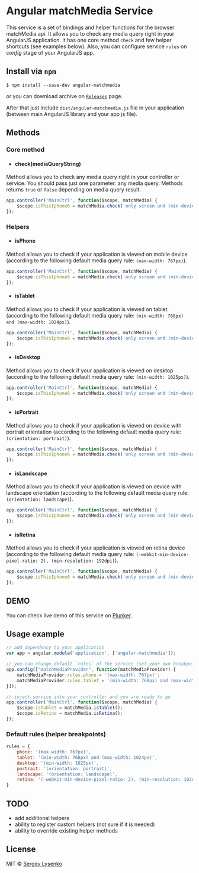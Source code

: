 # Angular matchMedia Service

This service is a set of bindings and helper functions for the browser matchMedia api. It allows you to check any media query right in your AngularJS application. It has one core method `check` and few helper shortcuts (see examples below). Also, you can configure service `rules` on *config* stage of your AngularJS app.

## Install via `npm`

```
$ npm install --save-dev angular-matchmedia
```

or you can download archive on [`Releases`](https://github.com/soul-wish/angular-matchmedia/releases) page.

After that just include `dist/angular-matchmedia.js` file in your application (between main AngularJS library and your app js file).

## Methods

### Core method

+ #### check(mediaQueryString)
Method allows you to check any media query right in your controller or service. You should pass just one parameter: any media query. Methods returns `true` or `false` depending on media query result.
```js
app.controller('MainCtrl', function($scope, matchMedia) {
    $scope.isThisIphone6 = matchMedia.check('only screen and (min-device-width: 375px) and (max-device-width: 667px) and (-webkit-min-device-pixel-ratio: 2) and (orientation: portrait)');
});
```

### Helpers

+ #### isPhone
Method allows you to check if your application is viewed on mobile device (according to the following default media query rule: `(max-width: 767px)`).
```js
app.controller('MainCtrl', function($scope, matchMedia) {
    $scope.isThisIphone6 = matchMedia.check('only screen and (min-device-width: 375px) and (max-device-width: 667px) and (-webkit-min-device-pixel-ratio: 2) and (orientation: portrait)');
});
```

+ #### isTablet
Method allows you to check if your application is viewed on tablet (according to the following default media query rule: `(min-width: 768px) and (max-width: 1024px)`).
```js
app.controller('MainCtrl', function($scope, matchMedia) {
    $scope.isThisIphone6 = matchMedia.check('only screen and (min-device-width: 375px) and (max-device-width: 667px) and (-webkit-min-device-pixel-ratio: 2) and (orientation: portrait)');
});
```

+ #### isDesktop
Method allows you to check if your application is viewed on desktop (according to the following default media query rule: `(min-width: 1025px)`).
```js
app.controller('MainCtrl', function($scope, matchMedia) {
    $scope.isThisIphone6 = matchMedia.check('only screen and (min-device-width: 375px) and (max-device-width: 667px) and (-webkit-min-device-pixel-ratio: 2) and (orientation: portrait)');
});
```

+ #### isPortrait
Method allows you to check if your application is viewed on device with portrait orientation (according to the following default media query rule: `(orientation: portrait)`).
```js
app.controller('MainCtrl', function($scope, matchMedia) {
    $scope.isThisIphone6 = matchMedia.check('only screen and (min-device-width: 375px) and (max-device-width: 667px) and (-webkit-min-device-pixel-ratio: 2) and (orientation: portrait)');
});
```

+ #### isLandscape
Method allows you to check if your application is viewed on device with landscape orientation (according to the following default media query rule: `(orientation: landscape)`).
```js
app.controller('MainCtrl', function($scope, matchMedia) {
    $scope.isThisIphone6 = matchMedia.check('only screen and (min-device-width: 375px) and (max-device-width: 667px) and (-webkit-min-device-pixel-ratio: 2) and (orientation: portrait)');
});
```

+ #### isRetina
Method allows you to check if your application is viewed on retina device (according to the following default media query rule: `(-webkit-min-device-pixel-ratio: 2), (min-resolution: 192dpi)`).
```js
app.controller('MainCtrl', function($scope, matchMedia) {
    $scope.isThisIphone6 = matchMedia.check('only screen and (min-device-width: 375px) and (max-device-width: 667px) and (-webkit-min-device-pixel-ratio: 2) and (orientation: portrait)');
});
```

## DEMO
You can check live demo of this service on [Plunker](http://plnkr.co/edit/a4259HHRiiwbDpKDpFct?p=preview).


## Usage example

```js
// add dependency to your application
var app = angular.module('application', ['angular-matchmedia']);

// you can change default `rules` of the service (set your own breakpoints) in your app config
app.config(["matchMediaProvider", function(matchMediaProvider) {
    matchMediaProvider.rules.phone = '(max-width: 767px)';
    matchMediaProvider.rules.tablet = '(min-width: 768px) and (max-width: 988px)';
}]);

// inject service into your controller and you are ready to go
app.controller('MainCtrl', function($scope, matchMedia) {
    $scope.isTablet = matchMedia.isTablet();
    $scope.isRetina = matchMedia.isRetina();
});
```

### Default rules (helper breakpoints)
```js
rules = {
    phone: '(max-width: 767px)',
    tablet: '(min-width: 768px) and (max-width: 1024px)',
    desktop: '(min-width: 1025px)',
    portrait: '(orientation: portrait)',
    landscape: '(orientation: landscape)',
    retina: '(-webkit-min-device-pixel-ratio: 2), (min-resolution: 192dpi)'
}
```

## TODO
- add additional helpers
- ability to register custom helpers (not sure if it is needed)
- ability to override existing helper methods

## License

MIT © [Sergey Lysenko](http://soulwish.info)
